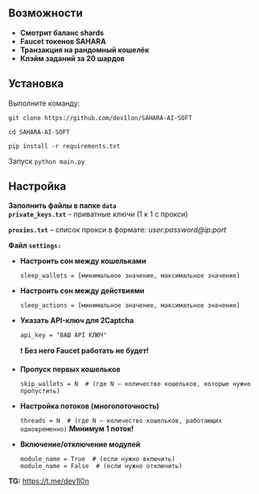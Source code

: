 ## Возможности

- **Смотрит баланс shards**  
- **Faucet токенов SAHARA**  
- **Транзакция на рандомный кошелёк**  
- **Клэйм заданий за 20 шардов**  

## Установка

Выполните команду:

```git clone https://github.com/dev1lon/SAHARA-AI-SOFT```

```cd SAHARA-AI-SOFT ```

```pip install -r requirements.txt```

Запуск ```python main.py```

## Настройка

**Заполнить файлы в папке `data`**  
**`private_keys.txt`** – приватные ключи (1 к 1 с прокси)  

**`proxies.txt`** – список прокси в формате: *user:password@ip:port*

**Файл `settings:`**

- **Настроить сон между кошельками**

  ```sleep_wallets = [минимальное значение, максимальное значение]```


- **Настроить сон между действиями**

  ```sleep_actions = [минимальное значение, максимальное значение]```


- **Указать API-ключ для 2Captcha**  

  ```api_key = "ВАШ API КЛЮЧ"```

  ❗ **Без него Faucet работать не будет!**


- **Пропуск первых кошельков** 

  ```skip_wallets = N  # (где N — количество кошельков, которые нужно пропустить)```


- **Настройка потоков (многопоточность)**  

  ```threads = N  # (где N — количество кошельков, работающих одновременно)```
  **Минимум 1 поток!**


- **Включение/отключение модулей**  
  ```
  module_name = True  # (если нужно включить)
  module_name = False  # (если нужно отключить)
  ```

**TG:** https://t.me/dev1l0n
